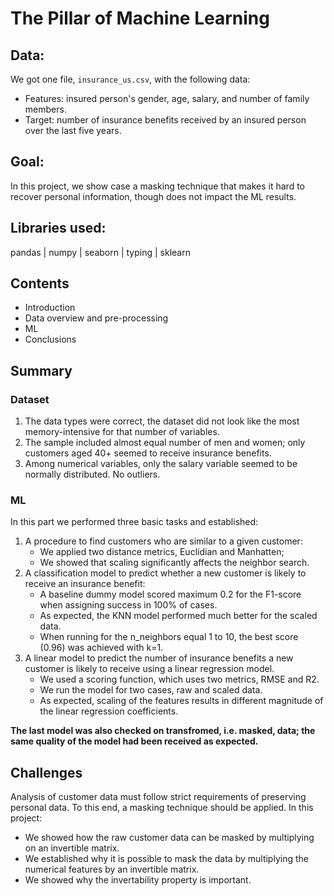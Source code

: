 # The Pillar of Machine Learning

## Data:

We got one file, `insurance_us.csv`, with the following data:

- Features: insured person's gender, age, salary, and number of family members.
- Target: number of insurance benefits received by an insured person over the last five years.

## Goal:

In this project, we show case a masking technique that makes it hard to recover personal information, though does not impact the ML results.

## Libraries used:

pandas | 
numpy |
seaborn |
typing |
sklearn 

## Contents

* Introduction
* Data overview and pre-processing
* ML
* Conclusions

## Summary

### Dataset

1. The data types were correct, the dataset did not look like the most memory-intensive for that number of variables.
2. The sample included almost equal number of men and women; only customers aged 40+ seemed to receive insurance benefits.
3. Among numerical variables, only the salary variable seemed to be normally distributed. No outliers.

### ML

In this part we performed three basic tasks and established:
1. A procedure to find customers who are similar to a given customer:
    - We applied two distance metrics, Euclidian and Manhatten;
    - We showed that scaling significantly affects the neighbor search. 
2. A classification model to predict whether a new customer is likely to receive an insurance benefit:
    - A baseline dummy model scored maximum 0.2 for the F1-score when assigning success in 100% of cases.
    - As expected, the KNN model performed much better for the scaled data.
    - When running for the n_neighbors equal 1 to 10, the best score (0.96) was achieved with k=1.
3. A linear model to predict the number of insurance benefits a new customer is likely to receive using a linear regression model.
    - We used a scoring function, which uses two metrics, RMSE and R2.
    - We run the model for two cases, raw and scaled data.
    - As expected, scaling of the features results in different magnitude of the linear regression coefficients.

**The last model was also checked on transfromed, i.e. masked, data; the same quality of the model had been received as expected.**

## Challenges

Analysis of customer data must follow strict requirements of preserving personal data. To this end, a masking technique should be applied. In this project:
  - We showed how the raw customer data can be masked by multiplying on an invertible matrix.
  - We established why it is possible to mask the data by multiplying the numerical features by an invertible matrix.
  - We showed why the invertability property is important.
